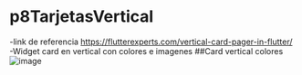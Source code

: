 # p8TarjetasVertical
-link de referencia
 https://flutterexperts.com/vertical-card-pager-in-flutter/
-Widget card en vertical con colores e imagenes
##Card vertical colores
![image](https://github.com/user-attachments/assets/875461b5-4200-4d63-9c91-0ef3339d03fb)





